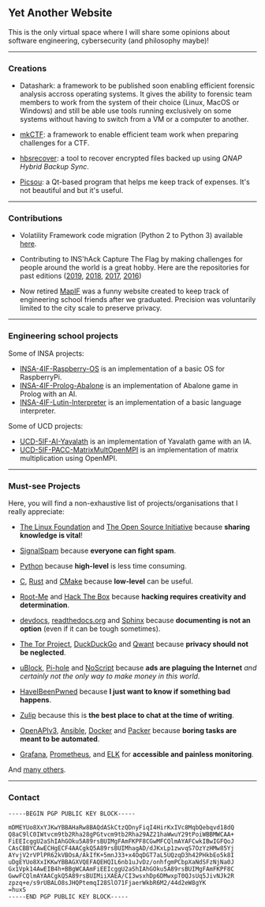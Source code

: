 ## Yet Another Website

This is the only virtual space where I will share some opinions about software engineering, cybersecurity (and philosophy maybe)!

---
### Creations

* Datashark: a framework to be published soon enabling efficient forensic analysis accross operating systems. It gives the ability to forensic team members to work from the system of their choice (Linux, MacOS or Windows) and still be able use tools running exclusively on some systems without having to switch from a VM or a computer to another.

* [mkCTF](https://github.com/koromodako/mkctf): a framework to enable efficient team work when preparing challenges for a CTF.

* [hbsrecover](https://github.com/koromodako/hbsrecover): a tool to recover encrypted files backed up using _QNAP Hybrid Backup Sync_.

* [Picsou](https://github.com/koromodako/picsou): a Qt-based program that helps me keep track of expenses. It's not beautiful and but it's useful.

---
### Contributions

* Volatility Framework code migration (Python 2 to Python 3) available [here](https://github.com/koromodako/volatility).

* Contributing to INS'hAck Capture The Flag by making challenges for people around the world is a great hobby. Here are the repositories for past editions ([2019](https://github.com/InsecurityAsso/inshack-2019), [2018](https://github.com/InsecurityAsso/inshack-2018), [2017](https://github.com/InsecurityAsso/inshack-2017), [2016](https://github.com/InsecurityAsso/inshack-2016))

* Now retired [MapIF](https://github.com/LoicTouzard/mapif) was a funny website created to keep track of engineering school friends after we graduated. Precision was voluntarily limited to the city scale to preserve privacy.

---
### Engineering school projects

Some of INSA projects:

 * [INSA-4IF-Raspberry-OS](https://github.com/koromodako/INSA-4IF-Raspberry-OS) is an implementation of a basic OS for RaspberryPi.
 * [INSA-4IF-Prolog-Abalone](https://github.com/koromodako/INSA-4IF-Prolog-Abalone) is an implementation of Abalone game in Prolog with an AI.
 * [INSA-4IF-Lutin-Interpreter](https://github.com/koromodako/INSA-4IF-Lutin-Interpreter) is an implementation of a basic language interpreter.

Some of UCD projects:

 * [UCD-5IF-AI-Yavalath](https://github.com/koromodako/UCD-5IF-AI-Yavalath) is an implementation of Yavalath game with an IA.
 * [UCD-5IF-PACC-MatrixMultOpenMPI](https://github.com/koromodako/UCD-5IF-PACC-MatrixMultOpenMPI) is an implementation of matrix multiplication using OpenMPI.


---
### Must-see Projects

Here, you will find a non-exhaustive list of projects/organisations that I really appreciate:

 * [The Linux Foundation](https://www.linuxfoundation.org/) and [The Open Source Initiative](https://opensource.org/) because **sharing knowledge is vital**!
 
 * [SignalSpam](https://www.signal-spam.fr/) because **everyone can fight spam**.
 
 * [Python](https://www.python.org/) because **high-level** is less time consuming.
 
 * [C](https://devdocs.io/c/), [Rust](https://www.rust-lang.org/) and [CMake](https://cmake.org/) because **low-level** can be useful.
 
 * [Root-Me](https://root-me.org) and [Hack The Box](https://www.hackthebox.eu/) because **hacking requires creativity and determination**.
 
 * [devdocs](https://devdocs.io/), [readthedocs.org](https://readthedocs.org/) and [Sphinx](http://www.sphinx-doc.org/en/stable/) because **documenting is not an option** (even if it can be tough sometimes).
 
 * [The Tor Project](https://www.torproject.org/), [DuckDuckGo](https://duckduckgo.com/) and [Qwant](https://lite.qwant.com/) because **privacy should not be neglected**.
 
 * [uBlock](https://github.com/gorhill/uBlock), [Pi-hole](https://pi-hole.net/) and [NoScript](https://noscript.net/) because **ads are plaguing the Internet** _and certainly not the only way to make money in this world_.
 
 * [HaveIBeenPwned](https://haveibeenpwned.com/) because **I just want to know if something bad happens**.
 
 * [Zulip](https://zulipchat.com/) because this is **the best place to chat at the time of writing**.
 
 * [OpenAPIv3](https://github.com/OAI/OpenAPI-Specification), [Ansible](https://docs.ansible.com/), [Docker](https://www.docker.com/) and [Packer](https://packer.io/) because **boring tasks are meant to be automated**.
   
 * [Grafana](https://github.com/grafana/grafana), [Prometheus](https://github.com/prometheus/prometheus), and [ELK](https://www.elastic.co/what-is/elk-stack) for **accessible and painless monitoring**.

And [many others](https://github.com/koromodako?tab=stars).

---
### Contact

```
-----BEGIN PGP PUBLIC KEY BLOCK-----

mDMEYUo8XxYJKwYBBAHaRw8BAQdASkCtzQDnyFiqI4HirKxIVc8MqbQebqvd18dQ
Q8aC9lC0IWtvcm9tb2Rha28gPGtvcm9tb2Rha29AZ21haWwuY29tPoiWBBMWCAA+
FiEEIcggU2aShIAhGOku5A89rsBUIMgFAmFKPF8CGwMFCQlmAYAFCwkIBwIGFQoJ
CAsCBBYCAwECHgECF4AACgkQ5A89rsBUIMhagAD/dJKxLp1zwvqS7OzYzHMw85Yj
AYvjV2rVPlPR62kVBOsA/AkIfK+5mnJ33+x4OqDGT7aL5UQzqD3h42PHkbEo5k8I
uDgEYUo8XxIKKwYBBAGXVQEFAQEHQIL6nb1uJvDz/onhfgmPCbpXaNdSFzNjNa0J
Gx1Vpk14AwEIB4h+BBgWCAAmFiEEIcggU2aShIAhGOku5A89rsBUIMgFAmFKPF8C
GwwFCQlmAYAACgkQ5A89rsBUIMiiXAEA/CI3wsxhDp6DMwxpT0QJsUq5JivNJk2R
zpzq+e/s9rUBALO8sJHQPtemqI28SlO71FjaerWkbR6M2/44d2eW8gYK
=huxS
-----END PGP PUBLIC KEY BLOCK-----
```
